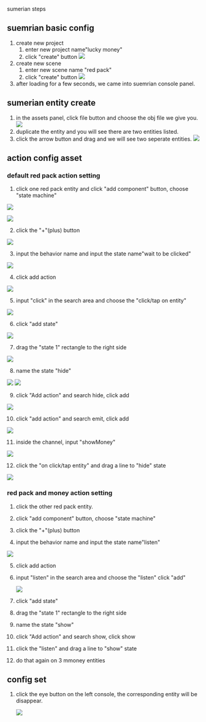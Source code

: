 sumerian steps
## suemrian basic config
1. create new project
    1. enter new project name"lucky money"
    2. click "create" button
    ![](https://codevpc.s3.amazonaws.com/WechatIMG3.png)
2. create new scene
    1. enter new scene name "red pack"
    2. click "create" button
    ![](https://codevpc.s3.amazonaws.com/WechatIMG4.png)
3. after loading for a few seconds, we came into suemrian console panel.

## sumerian entity create
1. in the assets panel, click file button and choose the obj file we give you.
![](https://codevpc.s3.amazonaws.com/WechatIMG5.png)
2. duplicate the entity and you will see there are two entities listed.
3. click the arrow button and drag and we will see two seperate entities.
![](https://codevpc.s3.amazonaws.com/WechatIMG6.png)
## action config asset
### default red pack action setting
1. click one red pack entity and click "add component" button, choose "state machine"


![](https://codevpc.s3.amazonaws.com/WechatIMG7.png)

![](https://codevpc.s3.amazonaws.com/WechatIMG8.png)


2. click the "+"(plus) button 


![](https://codevpc.s3.amazonaws.com/WechatIMG10.png)


3. input the behavior name and input the state name"wait to be clicked"


![](https://codevpc.s3.amazonaws.com/WechatIMG11.png)


4. click add action


![](https://codevpc.s3.amazonaws.com/WechatIMG12.png)


5. input "click" in the search area and choose the "click/tap on entity"


![](https://codevpc.s3.amazonaws.com/WechatIMG13.png)


6. click "add state"  


![](https://codevpc.s3.amazonaws.com/WechatIMG13.png)


7. drag the "state 1" rectangle to the right side


![](https://codevpc.s3.amazonaws.com/WechatIMG14.png)


8. name the state "hide"


![](https://codevpc.s3.amazonaws.com/WechatIMG15.png)
![](https://codevpc.s3.amazonaws.com/WechatIMG20.png)


9. click "Add action" and search hide, click add


![](https://codevpc.s3.amazonaws.com/WechatIMG23.png)



10. click "add action" and search emit, click add

![](https://codevpc.s3.amazonaws.com/WechatIMG21.png)



11. inside the channel, input "showMoney"

![](https://codevpc.s3.amazonaws.com/WechatIMG18.png)


12. click the "on click/tap entity" and drag a line to "hide" state

![](https://codevpc.s3.amazonaws.com/WechatIMG19.png)


### red pack and money action setting
1. click the other red pack entity.

2. click "add component" button, choose "state machine"


3. click the "+"(plus) button 

4. input the behavior name and input the state name"listen"

![](https://codevpc.s3.amazonaws.com/WechatIMG24.png)


5. click add action


6. input "listen" in the search area and choose the "listen" click "add"

    ![](https://codevpc.s3.amazonaws.com/WechatIMG25.png)


7. click "add state"

8. drag the "state 1" rectangle to the right side

9. name the state "show"


10. click "Add action" and search show, click show


11. click the "listen" and drag a line to "show" state


12. do that again on 3 mmoney entities

## config set
1. click the eye button on the left console, the corresponding entity will be disappear.

    ![](https://codevpc.s3.amazonaws.com/WechatIMG27.png)

